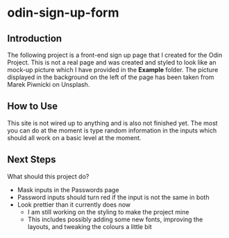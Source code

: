 # odin-sign-up-form

## Introduction

The following project is a front-end sign up page that I created for the Odin Project. This is not a real page and was created and styled to look like an mock-up picture which I have provided in the **Example** folder. The picture displayed in the background on the left of the page has been taken from Marek Piwnicki on Unsplash.

## How to Use

This site is not wired up to anything and is also not finished yet. The most you can do at the moment is type random information in the inputs which should all work on a basic level at the moment.

## Next Steps

What should this project do?
- Mask inputs in the Passwords page
- Password inputs should turn red if the input is not the same in both
- Look prettier than it currently does now
  - I am still working on the styling to make the project mine
  - This includes possibly adding some new fonts, improving the layouts, and tweaking the colours a little bit
